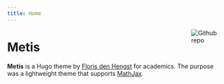 ```yaml
---
title: Home
---
```


[<img src="https://simpleicons.org/icons/github.svg" style="max-width:15%;min-width:40px;float:right;" alt="Github repo" />](https://github.com/florisdenhengst/metis)

# Metis

**Metis** is a Hugo theme by [Floris den Hengst](https://florisdenhengst.github.io) for academics.
The purpose was a lightweight theme that supports [MathJax](https://www.mathjax.org/).
